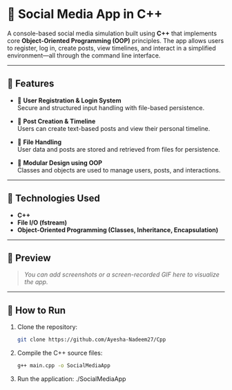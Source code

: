 # 📱 Social Media App in C++

A console-based social media simulation built using **C++** that implements core **Object-Oriented Programming (OOP)** principles. The app allows users to register, log in, create posts, view timelines, and interact in a simplified environment—all through the command line interface.

---

## 🧠 Features

- 👤 **User Registration & Login System**  
  Secure and structured input handling with file-based persistence.

- 📝 **Post Creation & Timeline**  
  Users can create text-based posts and view their personal timeline.

- 🧾 **File Handling**  
  User data and posts are stored and retrieved from files for persistence.

- 🧱 **Modular Design using OOP**  
  Classes and objects are used to manage users, posts, and interactions.

---

## 🔧 Technologies Used

- **C++**
- **File I/O (fstream)**
- **Object-Oriented Programming (Classes, Inheritance, Encapsulation)**

---

## 📸 Preview

> _You can add screenshots or a screen-recorded GIF here to visualize the app._

---

## 🚀 How to Run

1. Clone the repository:
   ```bash
   git clone https://github.com/Ayesha-Nadeem27/Cpp

2. Compile the C++ source files:
   ```bash
   g++ main.cpp -o SocialMediaApp

3. Run the application:
   ./SocialMediaApp


